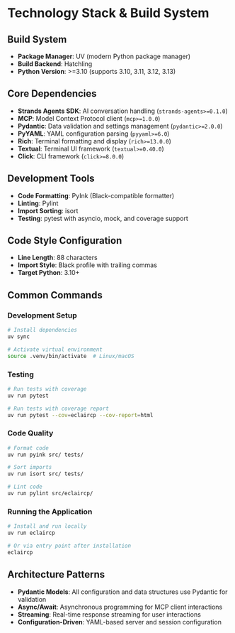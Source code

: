 # Technology Stack & Build System

## Build System
- **Package Manager**: UV (modern Python package manager)
- **Build Backend**: Hatchling
- **Python Version**: >=3.10 (supports 3.10, 3.11, 3.12, 3.13)

## Core Dependencies
- **Strands Agents SDK**: AI conversation handling (`strands-agents>=0.1.0`)
- **MCP**: Model Context Protocol client (`mcp>=1.0.0`)
- **Pydantic**: Data validation and settings management (`pydantic>=2.0.0`)
- **PyYAML**: YAML configuration parsing (`pyyaml>=6.0`)
- **Rich**: Terminal formatting and display (`rich>=13.0.0`)
- **Textual**: Terminal UI framework (`textual>=0.40.0`)
- **Click**: CLI framework (`click>=8.0.0`)

## Development Tools
- **Code Formatting**: PyInk (Black-compatible formatter)
- **Linting**: Pylint
- **Import Sorting**: isort
- **Testing**: pytest with asyncio, mock, and coverage support

## Code Style Configuration
- **Line Length**: 88 characters
- **Import Style**: Black profile with trailing commas
- **Target Python**: 3.10+

## Common Commands

### Development Setup
```bash
# Install dependencies
uv sync

# Activate virtual environment
source .venv/bin/activate  # Linux/macOS
```

### Testing
```bash
# Run tests with coverage
uv run pytest

# Run tests with coverage report
uv run pytest --cov=eclaircp --cov-report=html
```

### Code Quality
```bash
# Format code
uv run pyink src/ tests/

# Sort imports
uv run isort src/ tests/

# Lint code
uv run pylint src/eclaircp/
```

### Running the Application
```bash
# Install and run locally
uv run eclaircp

# Or via entry point after installation
eclaircp
```

## Architecture Patterns
- **Pydantic Models**: All configuration and data structures use Pydantic for validation
- **Async/Await**: Asynchronous programming for MCP client interactions
- **Streaming**: Real-time response streaming for user interactions
- **Configuration-Driven**: YAML-based server and session configuration